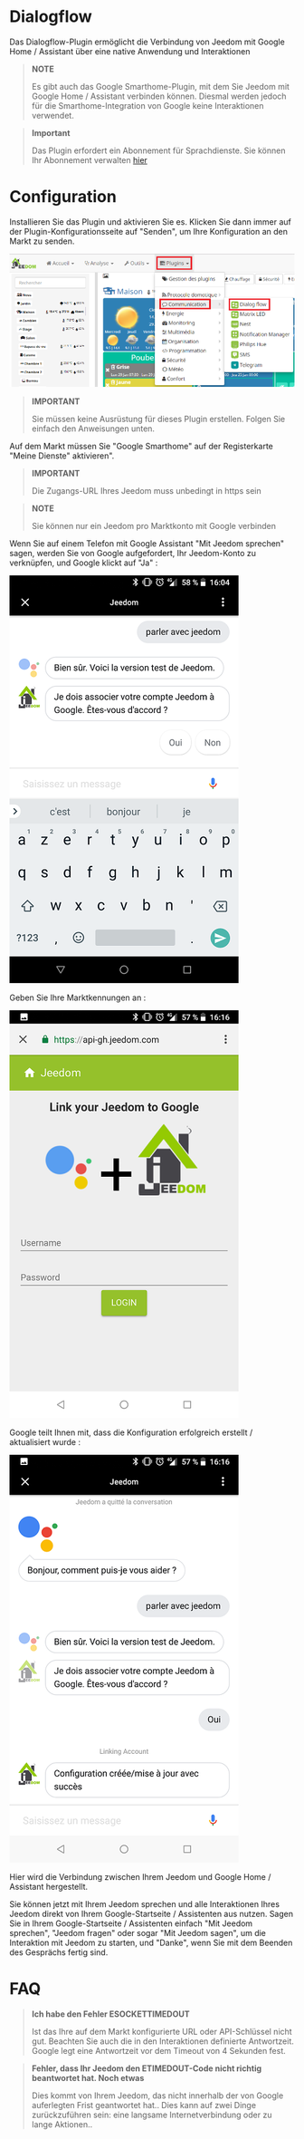 # Dialogflow

Das Dialogflow-Plugin ermöglicht die Verbindung von Jeedom mit Google Home / Assistant über eine native Anwendung und Interaktionen

> **NOTE**
>
> Es gibt auch das Google Smarthome-Plugin, mit dem Sie Jeedom mit Google Home / Assistant verbinden können. Diesmal werden jedoch für die Smarthome-Integration von Google keine Interaktionen verwendet.

> **Important**
>
> Das Plugin erfordert ein Abonnement für Sprachdienste. Sie können Ihr Abonnement verwalten [hier](https://market.jeedom.com/index.php?v=d&p=profils#services)

# Configuration

Installieren Sie das Plugin und aktivieren Sie es. Klicken Sie dann immer auf der Plugin-Konfigurationsseite auf "Senden", um Ihre Konfiguration an den Markt zu senden.

![dialogflow](./images/dialogflow1.png)

> **IMPORTANT**
>
> Sie müssen keine Ausrüstung für dieses Plugin erstellen. Folgen Sie einfach den Anweisungen unten.

Auf dem Markt müssen Sie "Google Smarthome" auf der Registerkarte "Meine Dienste" aktivieren".

> **IMPORTANT**
>
> Die Zugangs-URL Ihres Jeedom muss unbedingt in https sein

> **NOTE**
>
> Sie können nur ein Jeedom pro Marktkonto mit Google verbinden

Wenn Sie auf einem Telefon mit Google Assistant "Mit Jeedom sprechen" sagen, werden Sie von Google aufgefordert, Ihr Jeedom-Konto zu verknüpfen, und Google klickt auf "Ja" :

![dialogflow](./images/dialogflow2.png)

Geben Sie Ihre Marktkennungen an :

![dialogflow](./images/dialogflow3.png)

Google teilt Ihnen mit, dass die Konfiguration erfolgreich erstellt / aktualisiert wurde :

![dialogflow](./images/dialogflow4.png)

Hier wird die Verbindung zwischen Ihrem Jeedom und Google Home / Assistant hergestellt.

Sie können jetzt mit Ihrem Jeedom sprechen und alle Interaktionen Ihres Jeedom direkt von Ihrem Google-Startseite / Assistenten aus nutzen.
Sagen Sie in Ihrem Google-Startseite / Assistenten einfach "Mit Jeedom sprechen", "Jeedom fragen" oder sogar "Mit Jeedom sagen", um die Interaktion mit Jeedom zu starten, und "Danke", wenn Sie mit dem Beenden des Gesprächs fertig sind.

# FAQ

>**Ich habe den Fehler ESOCKETTIMEDOUT**
>
>Ist das Ihre auf dem Markt konfigurierte URL oder API-Schlüssel nicht gut. Beachten Sie auch die in den Interaktionen definierte Antwortzeit. Google legt eine Antwortzeit vor dem Timeout von 4 Sekunden fest.

>**Fehler, dass Ihr Jeedom den ETIMEDOUT-Code nicht richtig beantwortet hat. Noch etwas**
>
>Dies kommt von Ihrem Jeedom, das nicht innerhalb der von Google auferlegten Frist geantwortet hat.. Dies kann auf zwei Dinge zurückzuführen sein: eine langsame Internetverbindung oder zu lange Aktionen..
